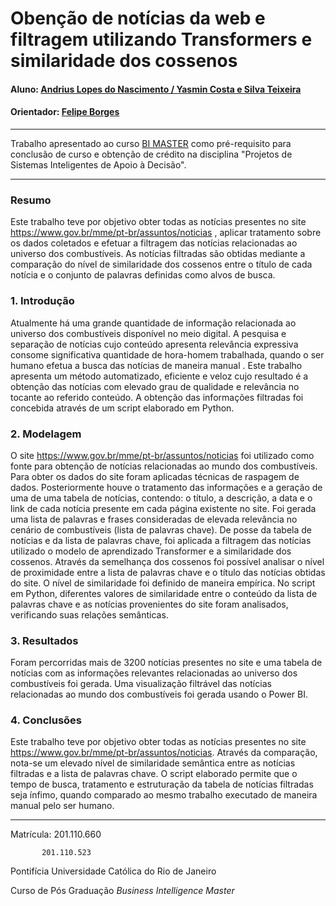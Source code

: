 
# Obenção de notícias da web e filtragem utilizando Transformers e similaridade dos cossenos

#### Aluno: [Andrius Lopes do Nascimento / Yasmin Costa e Silva Teixeira](https://github.com/Andrius-Lona/Andrius-Lona)
#### Orientador: [Felipe Borges](https://github.com/FelipeBorgesC)

---

Trabalho apresentado ao curso [BI MASTER](https://ica.puc-rio.ai/bi-master) como pré-requisito para conclusão de curso e obtenção de crédito na disciplina "Projetos de Sistemas Inteligentes de Apoio à Decisão".

---

### Resumo

Este trabalho teve por objetivo obter todas as notícias presentes no site https://www.gov.br/mme/pt-br/assuntos/noticias , aplicar tratamento sobre os dados coletados e efetuar a filtragem das notícias relacionadas ao universo dos combustíveis. As notícias filtradas são obtidas mediante a comparação do nível de similaridade dos cossenos entre o título de cada notícia e o conjunto de palavras definidas como alvos de busca.

### 1. Introdução

Atualmente há uma grande quantidade de informação relacionada ao universo dos combustíveis disponível no meio digital. A pesquisa e separação de notícias cujo conteúdo apresenta relevância expressiva consome significativa quantidade de hora-homem trabalhada, quando o ser humano efetua a busca das notícias de maneira manual .
Este trabalho apresenta um método automatizado, eficiente e veloz cujo resultado é a obtenção das notícias com elevado grau de qualidade e relevância no tocante ao referido conteúdo.
A obtenção das informações filtradas foi concebida através de um script elaborado em Python.

### 2. Modelagem

O site https://www.gov.br/mme/pt-br/assuntos/noticias foi utilizado como fonte para obtenção de notícias relacionadas ao mundo dos combustíveis. Para obter os dados do site foram aplicadas técnicas de raspagem de dados. Posteriormente houve o tratamento das informações e a geração de uma de uma tabela de notícias, contendo: o título, a descrição, a data e o link de cada notícia presente em cada página existente no site.
Foi gerada uma lista de palavras e frases consideradas de elevada relevância no cenário de combustíveis (lista de palavras chave). De posse da tabela de notícias e da lista de palavras chave, foi aplicada a filtragem das notícias utilizado o modelo de aprendizado Transformer e a similaridade dos cossenos. Através da semelhança dos cossenos foi possível analisar o nível de proximidade entre a lista de palavras chave e o título das notícias obtidas do site. O nível de similaridade foi definido de maneira empírica. No script em Python, diferentes valores de similaridade entre o conteúdo da lista de palavras chave e as notícias provenientes do site foram analisados, verificando suas relações semânticas.


### 3. Resultados

Foram percorridas mais de 3200 notícias presentes no site e uma tabela de notícias com as informações relevantes  relacionadas ao universo dos combustíveis foi gerada. Uma visualização  filtrável das notícias relacionadas ao mundo dos combustíveis foi gerada usando o Power BI. 

### 4. Conclusões

Este trabalho teve por objetivo obter todas as notícias presentes no site https://www.gov.br/mme/pt-br/assuntos/noticias.
Através da comparação, nota-se um elevado nível de similaridade semântica entre as notícias filtradas e a lista de palavras chave.
O script elaborado permite que o tempo de busca, tratamento e estruturação da tabela de notícias filtradas seja ínfimo, quando comparado ao mesmo trabalho executado de maneira manual pelo ser humano. 

---

Matrícula: 201.110.660
           
           
           201.110.523 

Pontifícia Universidade Católica do Rio de Janeiro

Curso de Pós Graduação *Business Intelligence Master*





